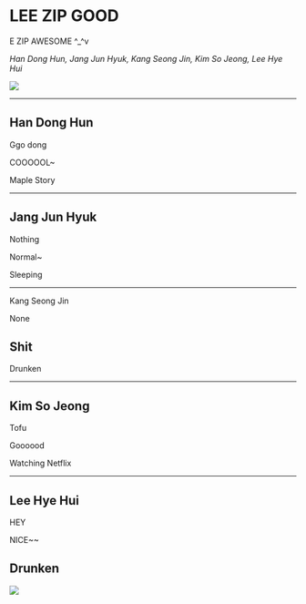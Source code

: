 # LEE ZIP GOOD

E ZIP AWESOME ^_^v

*Han Dong Hun, Jang Jun Hyuk, Kang Seong Jin, Kim So Jeong, Lee Hye Hui*

![](https://cafeptthumbphinf.pstatic.net/MjAxODEyMjdfMjc5/MDAxNTQ1ODk0MzczMzgy.ELLzvt7M7GPQyawOwn9V6iLCDfybuFfluYAkI_89pcQg.6gqhhmVpjtuaN19zm2VITBrZMOO36K7n5MHiYtQPHasg.JPEG.ejttpadml/KakaoTalk_20181227_160418238.jpg)


---

## Han Dong Hun

Ggo dong

COOOOOL~

Maple Story

---

## Jang Jun Hyuk

Nothing

Normal~

Sleeping

---

Kang Seong Jin

None

## Shit

Drunken

---

## Kim So Jeong

Tofu

Goooood

Watching Netflix

---

## Lee Hye Hui

HEY

NICE~~

Drunken
---
![](https://cafeptthumb-phinf.pstatic.net/MjAxODEyMjdfMjQw/MDAxNTQ1ODkzODE1NTgx.LaH8VyS1uy2yfOtEtwD_Fqj11qhlCaBtRu1-137CwsMg.VR0VHwnS_v1roefnk1oT3iUyO2XYY9hJOq4EjXe3R7kg.JPEG.ejttpadml/KakaoTalk_20181227_155527923.jpg)

